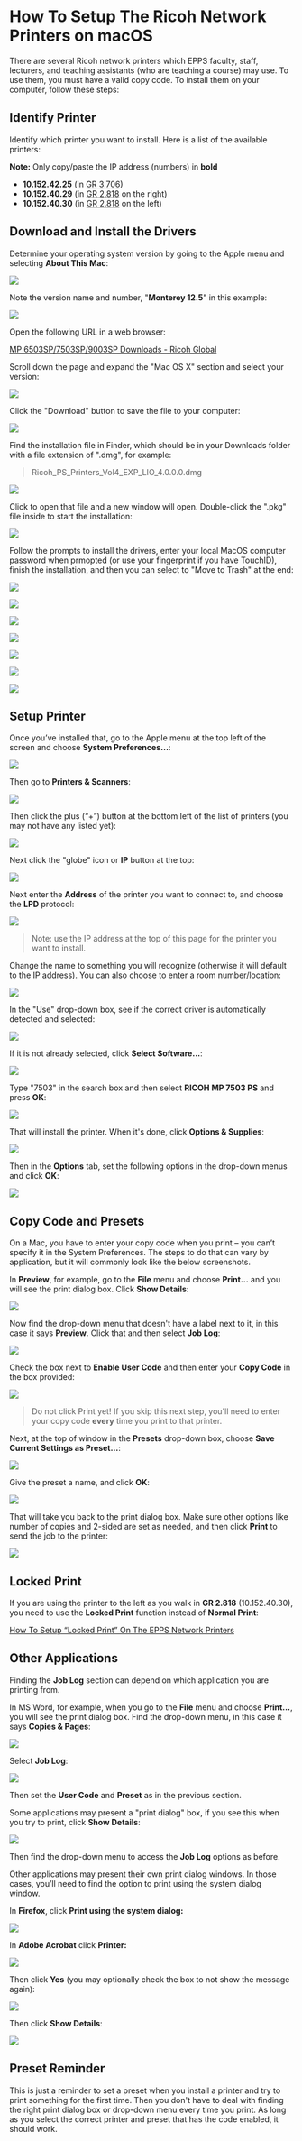 How To Setup The Ricoh Network Printers on macOS
===============================================

There are several Ricoh network printers which EPPS faculty, staff, lecturers, and teaching assistants (who are teaching a course) may use. To use them, you must have a valid copy code. To install them on your computer, follow these steps:

## Identify Printer

Identify which printer you want to install. Here is a list of the available printers:

**Note:** Only copy/paste the IP address (numbers) in **bold**

*   **10.152.42.25** (in [GR 3.706](https://map.concept3d.com/?id=1772#!m/550865))
*   **10.152.40.29** (in [GR 2.818](https://map.concept3d.com/?id=1772#!m/550792) on the right)
*   **10.152.40.30** (in [GR 2.818](https://map.concept3d.com/?id=1772#!m/550792) on the left)

## <a name="#driver"></a>Download and Install the Drivers

Determine your operating system version by going to the Apple menu and selecting **About This Mac**:

![](/images/faq/netprinters-mac/driver-install/1.png)

Note the version name and number, "**Monterey 12.5**" in this example:

![](/images/faq/netprinters-mac/driver-install/2.png)

Open the following URL in a web browser:

[MP 6503SP/7503SP/9003SP Downloads - Ricoh Global](https://support.ricoh.com/bb/html/dr_ut_e/rc3/model/mp6503/mp6503.htm)

Scroll down the page and expand the "Mac OS X" section and select your version:

![](/images/faq/netprinters-mac/driver-install/3.png)

Click the "Download" button to save the file to your computer:

![](/images/faq/netprinters-mac/driver-install/4.png)

Find the installation file in Finder, which should be in your Downloads folder with a file extension of ".dmg", for example:

> Ricoh\_PS\_Printers\_Vol4\_EXP\_LIO\_4.0.0.0.dmg

![](/images/faq/netprinters-mac/driver-install/5.png)

Click to open that file and a new window will open. Double-click the ".pkg" file inside to start the installation:

![](/images/faq/netprinters-mac/driver-install/6.png)

Follow the prompts to install the drivers, enter your local MacOS computer password when prmopted (or use your fingerprint if you have TouchID), finish the installation, and then you can select to "Move to Trash" at the end:

![](/images/faq/netprinters-mac/driver-install/7.png)

![](/images/faq/netprinters-mac/driver-install/8.png)

![](/images/faq/netprinters-mac/driver-install/9.png)

![](/images/faq/netprinters-mac/driver-install/10.png)

![](/images/faq/netprinters-mac/driver-install/11.png)

![](/images/faq/netprinters-mac/driver-install/12.png)

![](/images/faq/netprinters-mac/driver-install/13.png)



## <a name="#setup"></a>Setup Printer

Once you’ve installed that, go to the Apple menu at the top left of the screen and choose **System Preferences…**:

![](/images/faq/netprinters-mac/1.png)

Then go to **Printers & Scanners**:

![](/images/faq/netprinters-mac/2.png)

Then click the plus (“+”) button at the bottom left of the list of printers (you may not have any listed yet):

![](/images/faq/netprinters-mac/3.png)

Next click the "globe" icon or **IP** button at the top:

![](/images/faq/netprinters-mac/4.png)

Next enter the **Address** of the printer you want to connect to, and choose the **LPD** protocol:

![](/images/faq/netprinters-mac/5.png)

> Note: use the IP address at the top of this page for the printer you want to install.

Change the name to something you will recognize (otherwise it will default to the IP address). You can also choose to enter a room number/location:

![](/images/faq/netprinters-mac/6.png)

In the "Use" drop-down box, see if the correct driver is automatically detected and selected:

![](/images/faq/netprinters-mac/7.png)

If it is not already selected, click **Select Software…**:

![](/images/faq/netprinters-mac/8.png)

Type "7503" in the search box and then select **RICOH MP 7503 PS** and press **OK**:

![](/images/faq/netprinters-mac/9.png)

That will install the printer. When it's done, click **Options & Supplies**:

![](/images/faq/netprinters-mac/10.png)

Then in the **Options** tab, set the following options in the drop-down menus and click **OK**:

![](/images/faq/netprinters-mac/11.png)

## <a name="#code-and-preset"></a>Copy Code and Presets

On a Mac, you have to enter your copy code when you print – you can’t specify it in the System Preferences. The steps to do that can vary by application, but it will commonly look like the below screenshots.

In **Preview**, for example, go to the **File** menu and choose **Print…** and you will see the print dialog box. Click **Show Details**:

![](/images/faq/netprinters-mac/12.png)

Now find the drop-down menu that doesn't have a label next to it, in this case it says **Preview**. Click that and then select **Job Log**:

![](/images/faq/netprinters-mac/13.png)

Check the box next to **Enable User Code** and then enter your **Copy Code** in the box provided:

![](/images/faq/netprinters-mac/14.png)

> Do not click Print yet! If you skip this next step, you'll need to enter your copy code **every** time you print to that printer.

Next, at the top of window in the **Presets** drop-down box, choose **Save Current Settings as Preset...**:

![](/images/faq/netprinters-mac/15.png)

Give the preset a name, and click **OK**:

![](/images/faq/netprinters-mac/16.png)

That will take you back to the print dialog box. Make sure other options like number of copies and 2-sided are set as needed, and then click **Print** to send the job to the printer:

![](/images/faq/netprinters-mac/17.png)

## Locked Print

If you are using the printer to the left as you walk in **GR 2.818** (10.152.40.30), you need to use the **Locked Print** function instead of **Normal Print**:

[How To Setup “Locked Print” On The EPPS Network Printers](setup-locked-print.html)

## <a name="#other-apps"></a>Other Applications

Finding the **Job Log** section can depend on which application you are printing from.

In MS Word, for example, when you go to the **File** menu and choose **Print…**, you will see the print dialog box. Find the drop-down menu, in this case it says **Copies & Pages**:

![](/images/faq/Mac%20Ricoh%20Printing%20Step%201.png)

Select **Job Log**:

![](/images/faq/Mac%20Ricoh%20Printing%20Step%202.png)

Then set the **User Code** and **Preset** as in the previous section.

Some applications may present a "print dialog" box, if you see this when you try to print, click **Show Details**:

![](/images/faq/Mac%20Ricoh%20Printing%20Step%204.png)

Then find the drop-down menu to access the **Job Log** options as before.

Other applications may present their own print dialog windows. In those cases, you’ll need to find the option to print using the system dialog window.

In **Firefox**, click **Print using the system dialog:**

![](/images/faq/ricoh-mac/Screen-Shot-2022-04-21-at-8.34.46-AM-2.png)

In **Adobe Acrobat** click **Printer:**

![](/images/faq/ricoh-mac/Screen-Shot-2022-04-21-at-8.35.31-AM.png)

Then click **Yes** (you may optionally check the box to not show the message again):

![](/images/faq/ricoh-mac/Screen-Shot-2022-04-21-at-8.35.51-AM.png)

Then click **Show Details**:

![](/images/faq/ricoh-mac/Screen-Shot-2022-04-21-at-8.36.04-AM-2.png)

## Preset Reminder

This is just a reminder to set a preset when you install a printer and try to print something for the first time. Then you don't have to deal with finding the right print dialog box or drop-down menu every time you print. As long as you select the correct printer and preset that has the code enabled, it should work.

